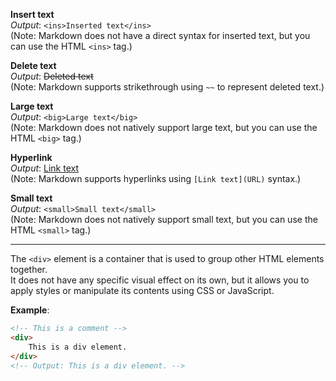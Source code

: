 **Insert text**  
_Output_: `<ins>Inserted text</ins>`  
(Note: Markdown does not have a direct syntax for inserted text, but you can use the HTML `<ins>` tag.)

**Delete text**  
_Output_: ~~Deleted text~~  
(Note: Markdown supports strikethrough using `~~` to represent deleted text.)

**Large text**  
_Output_: `<big>Large text</big>`  
(Note: Markdown does not natively support large text, but you can use the HTML `<big>` tag.)

**Hyperlink**  
_Output_: [Link text](http://example.com)  
(Note: Markdown supports hyperlinks using `[Link text](URL)` syntax.)

**Small text**  
_Output_: `<small>Small text</small>`  
(Note: Markdown does not natively support small text, but you can use the HTML `<small>` tag.)

---

The `<div>` element is a container that is used to group other HTML elements together.  
It does not have any specific visual effect on its own, but it allows you to apply styles or manipulate its contents using CSS or JavaScript.

**Example**:
```html
<!-- This is a comment -->
<div>
    This is a div element.
</div>
<!-- Output: This is a div element. -->



